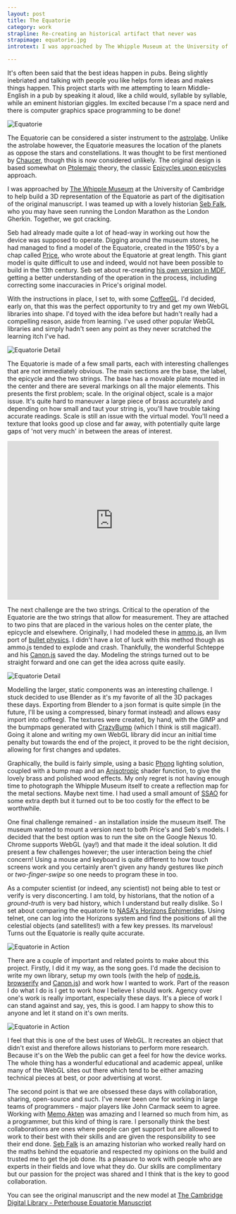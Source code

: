 ```yaml
---
layout: post
title: The Equatorie
category: work
strapline: Re-creating an historical artifact that never was
strapimage: equatorie.jpg
introtext: I was approached by The Whipple Museum at the University of Cambridge to help build a 3D representation of the Equatorie as part of the digitisation of the original manuscript. I was teamed up with a lovely historian Seb Falk, who you may have seen running the London Marathon as the London Gherkin. Together, we got cracking.

---
```


It's often been said that the best ideas happen in pubs. Being slightly inebriated and talking with people you like helps form ideas and makes things happen. This project starts with me attempting to learn Middle-English in a pub by speaking it aloud, like a child would, syllable by syllable, while an eminent historian giggles. Im excited because I'm a space nerd and there is computer graphics space programming to be done!

![Equatorie](https://farm4.staticflickr.com/3721/14110784829_490a1dd725.jpg)

The Equatorie can be considered a sister instrument to the [astrolabe](https://en.wikipedia.org/wiki/Astrolabe). Unlike the astrolabe however, the Equatorie measures the location of the planets as oppose the stars and constellations. It was thought to be first mentioned by [Chaucer](https://en.wikipedia.org/wiki/Chaucer), though this is now considered unlikely. The original design is based somewhat on [Ptolemaic](https://en.wikipedia.org/wiki/Ptolemy#Astrology) theory, the classic [Epicycles upon epicycles](https://en.wikipedia.org/wiki/Epicycles) approach. 

I was approached by [The Whipple Museum](http://www.hps.cam.ac.uk/whipple/) at the University of Cambridge to help build a 3D representation of the Equatorie as part of the digitisation of the original manuscript. I was teamed up with a lovely historian [Seb Falk](http://astrolabesandstuff.blogspot.co.uk/), who you may have seen running the London Marathon as the London Gherkin. Together, we got cracking.

Seb had already made quite a lot of head-way in working out how the device was supposed to operate. Digging around the museum stores, he had managed to find a model of the Equatorie, created in the 1950's by a chap called [Price](http://astrolabesandstuff.blogspot.co.uk/), who wrote about the Equatorie at great length. This giant model is quite difficult to use and indeed, would not have been possible to build in the 13th century. Seb set about re-creating [his own version in MDF](), getting a better understanding of the operation in the process, including correcting some inaccuracies in Price's original model.


With the instructions in place, I set to, with some [CoffeeGL](http://www.coffeegl.com). I'd decided, early on, that this was the perfect opportunity to try and get my own WebGL libraries into shape. I'd toyed with the idea before but hadn't really had a compelling reason, aside from learning. I've used other popular WebGL libraries and simply hadn't seen any point as they never scratched the learning itch I've had.


![Equatorie Detail](https://farm3.staticflickr.com/2915/14110831308_76595e725d.jpg)

The Equatorie is made of a few small parts, each with interesting challenges that are not immediately obvious. The main sections are the base, the label, the epicycle and the two strings. The base has a movable plate mounted in the center and there are several markings on all the major elements. This presents the first problem; scale. In the original object, scale is a major issue. It's quite hard to maneuver a large piece of brass accurately and depending on how small and taut your string is, you'll have trouble taking accurate readings. Scale is still an issue with the virtual model. You'll need a texture that looks good up close and far away, with potentially quite large gaps of 'not very much' in between the areas of interest.

<iframe width="480" height="360" src="https://www.youtube.com/embed/DObdY0FYISE" frameborder="0" allowfullscreen></iframe>

The next challenge are the two strings. Critical to the operation of the Equatorie are the two strings that allow for measurement. They are attached to two pins that are placed in the various holes on the center plate, the epicycle and elsewhere. Originally, I had modeled these in [ammo.js](https://github.com/kripken/ammo.js/), an llvm port of [bullet physics](http://bulletphysics.org/wordpress/). I didn't have a lot of luck with this method though as ammo.js tended to explode and crash. Thankfully, the wonderful Schteppe and his [Canon.js](http://www.cannonjs.org/) saved the day. Modeling the strings turned out to be straight forward and one can get the idea across quite easily.

![Equatorie Detail](https://farm4.staticflickr.com/3719/14110926617_7b9ae2508e.jpg)

Modelling the larger, static components was an interesting challenge. I stuck decided to use Blender as it's my favorite of all the 3D packages these days. Exporting from Blender to a json format is quite simple (in the future, I'll be using a compressed, binary format instead) and allows easy import into coffeegl. The textures were created, by hand, with the GIMP and the bumpmaps generated with [CrazyBump](http://www.crazybump.com/) (which I think is still magical!). Going it alone and writing my own WebGL library did incur an initial time penalty but towards the end of the project, it proved to be the right decision, allowing for first changes and updates.

Graphically, the build is fairly simple, using a basic [Phong](https://en.wikipedia.org/wiki/Phong_shading) lighting solution, coupled with a bump map and an [Anisotropic](https://en.wikipedia.org/wiki/Anisotropy) shader function, to give the lovely brass and polished wood effects. My only regret is not having enough time to photograph the Whipple Museum itself to create a reflection map for the metal sections. Maybe next time. I had used a small amount of [SSAO](https://en.wikipedia.org/wiki/Screen_Space_Ambient_Occlusion) for some extra depth but it turned out to be too costly for the effect to be worthwhile.


One final challenge remained - an installation inside the museum itself. The museum wanted to mount a version next to both Price's and Seb's models. I decided that the best option was to run the site on the Google Nexus 10. Chrome supports WebGL (yay!) and that made it the ideal solution. It did present a few challenges however; the user interaction being the chief concern! Using a mouse and keyboard is quite different to how touch screens work and you certainly aren't given any handy gestures like *pinch* or *two-finger-swipe* so one needs to program these in too.

As a computer scientist (or indeed, any scientist) not being able to test or verify is very disconcerting. I am told, by historians, that the notion of a *ground-truth* is very bad history, which I understand but really dislike. So I set about comparing the equatorie to [NASA's Horizons Ephimerides](http://ssd.jpl.nasa.gov/?horizons). Using telnet, one can log into the Horizons system and find the positions of all the celestial objects (and satellites!) with a few key presses. Its marvelous! Turns out the Equatorie is really quite accurate. 

![Equatorie in Action](https://farm6.staticflickr.com/5591/14297481225_a060eee5fb.jpg)


There are a couple of important and related points to make about this project. Firstly, I did it my way, as the song goes. I'd made the decision to write my own library, setup my own tools (with the help of [node.js](http://nodejs.org/), [browserify](http://browserify.org/) and [Canon.js](http://www.cannonjs.org/)) and work how I wanted to work. Part of the reason I do what I do is I get to work how I believe I should work. Agency over one's work is really important, especially these days. It's a piece of work I can stand against and say, yes, this is good. I am happy to show this to anyone and let it stand on it's own merits.

![Equatorie in Action](https://farm4.staticflickr.com/3711/14296916024_fa62d29c95.jpg)

I feel that this is one of the best uses of WebGL. It recreates an object that didn't exist and therefore allows historians to perform more research. Because it's on the Web the public can get a feel for how the device works. The whole thing has a wonderful educational and academic appeal, unlike many of the WebGL sites out there which tend to be either amazing technical pieces at best, or poor advertising at worst.

The second point is that we are obsessed these days with collaboration, sharing, open-source and such. I've never been one for working in large teams of programmers - major players like John Carmack seem to agree. Working with [Memo Akten](http://www.memo.tv/) was amazing and I learned so much from him, as a programmer, but this kind of thing is rare. I personally think the best collaborations are ones where people can get support but are allowed to work to their best with their skills and are given the responsibility to see their end done. [Seb Falk](http://astrolabesandstuff.blogspot.co.uk/) is an amazing historian who worked really hard on the maths behind the equatorie and respected my opinions on the build and trusted me to get the job done. Its a pleasure to work with people who are experts in their fields and love what they do. Our skills are complimentary but our passion for the project was shared and I think that is the key to good collaboration.

You can see the original manuscript and the new model at [The Cambridge Digital Library - Peterhouse Equatorie Manuscript](http://cudl.lib.cam.ac.uk/view/MS-PETERHOUSE-00075-00001/3)




